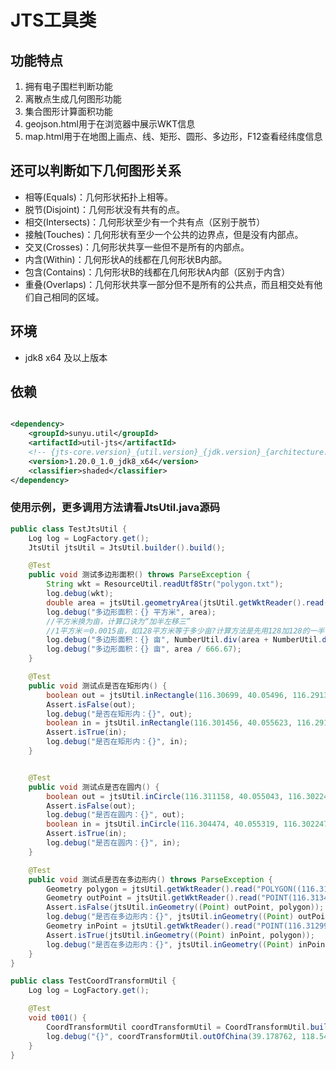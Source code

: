 # JTS工具类

## 功能特点

1. 拥有电子围栏判断功能
2. 离散点生成几何图形功能
3. 集合图形计算面积功能
4. geojson.html用于在浏览器中展示WKT信息
5. map.html用于在地图上画点、线、矩形、圆形、多边形，F12查看经纬度信息

## 还可以判断如下几何图形关系

- 相等(Equals)：几何形状拓扑上相等。
- 脱节(Disjoint)：几何形状没有共有的点。
- 相交(Intersects)：几何形状至少有一个共有点（区别于脱节）
- 接触(Touches)：几何形状有至少一个公共的边界点，但是没有内部点。
- 交叉(Crosses)：几何形状共享一些但不是所有的内部点。
- 内含(Within)：几何形状A的线都在几何形状B内部。
- 包含(Contains)：几何形状B的线都在几何形状A内部（区别于内含）
- 重叠(Overlaps)：几何形状共享一部分但不是所有的公共点，而且相交处有他们自己相同的区域。

## 环境

* jdk8 x64 及以上版本

## 依赖

```xml

<dependency>
    <groupId>sunyu.util</groupId>
    <artifactId>util-jts</artifactId>
    <!-- {jts-core.version}_{util.version}_{jdk.version}_{architecture.version} -->
    <version>1.20.0_1.0_jdk8_x64</version>
    <classifier>shaded</classifier>
</dependency>
```

### 使用示例，更多调用方法请看JtsUtil.java源码

```java
public class TestJtsUtil {
    Log log = LogFactory.get();
    JtsUtil jtsUtil = JtsUtil.builder().build();

    @Test
    public void 测试多边形面积() throws ParseException {
        String wkt = ResourceUtil.readUtf8Str("polygon.txt");
        log.debug(wkt);
        double area = jtsUtil.geometryArea(jtsUtil.getWktReader().read(wkt));
        log.debug("多边形面积：{} 平方米", area);
        //平方米换为亩，计算口诀为“加半左移三”
        //1平方米＝0.0015亩，如128平方米等于多少亩?计算方法是先用128加128的一半：128＋64＝192，再把小数点左移3位，即得出亩数为0.192
        log.debug("多边形面积：{} 亩", NumberUtil.div(area + NumberUtil.div(area, 2), 1000));
        log.debug("多边形面积：{} 亩", area / 666.67);
    }

    @Test
    public void 测试点是否在矩形内() {
        boolean out = jtsUtil.inRectangle(116.30699, 40.05496, 116.291323, 40.057832, 116.303828, 40.051536);
        Assert.isFalse(out);
        log.debug("是否在矩形内：{}", out);
        boolean in = jtsUtil.inRectangle(116.301456, 40.055623, 116.291323, 40.057832, 116.303828, 40.051536);
        Assert.isTrue(in);
        log.debug("是否在矩形内：{}", in);
    }


    @Test
    public void 测试点是否在圆内() {
        boolean out = jtsUtil.inCircle(116.311158, 40.055043, 116.302247, 40.05797, 427.25225281516754);
        Assert.isFalse(out);
        log.debug("是否在圆内：{}", out);
        boolean in = jtsUtil.inCircle(116.304474, 40.055319, 116.302247, 40.05797, 427.25225281516754);
        Assert.isTrue(in);
        log.debug("是否在圆内：{}", in);
    }

    @Test
    public void 测试点是否在多边形内() throws ParseException {
        Geometry polygon = jtsUtil.getWktReader().read("POLYGON((116.312496 40.05944,116.314333 40.059426,116.314284 40.058046,116.312465 40.058129,116.313826 40.05876,116.312496 40.05944))");
        Geometry outPoint = jtsUtil.getWktReader().read("POINT(116.313484 40.058736)");
        Assert.isFalse(jtsUtil.inGeometry((Point) outPoint, polygon));
        log.debug("是否在多边形内：{}", jtsUtil.inGeometry((Point) outPoint, polygon));
        Geometry inPoint = jtsUtil.getWktReader().read("POINT(116.31299 40.058187)");
        Assert.isTrue(jtsUtil.inGeometry((Point) inPoint, polygon));
        log.debug("是否在多边形内：{}", jtsUtil.inGeometry((Point) inPoint, polygon));
    }
}
```

```java
public class TestCoordTransformUtil {
    Log log = LogFactory.get();

    @Test
    void t001() {
        CoordTransformUtil coordTransformUtil = CoordTransformUtil.builder().build();
        log.debug("{}", coordTransformUtil.outOfChina(39.178762, 118.546783));
    }
}
```